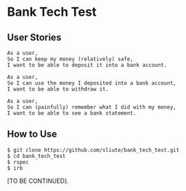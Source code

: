 # Bank Tech Test

## User Stories

```
As a user,
So I can keep my money (relatively) safe,
I want to be able to deposit it into a bank account.

As a user,
So I can use the money I deposited into a bank account,
I want to be able to withdraw it.

As a user,
So I can (painfully) remember what I did with my money,
I want to be able to see a bank statement.
```

## How to Use

```
$ git clone https://github.com/sliute/bank_tech_test.git
$ cd bank_tech_test
$ rspec
$ irb
```
[TO BE CONTINUED].
